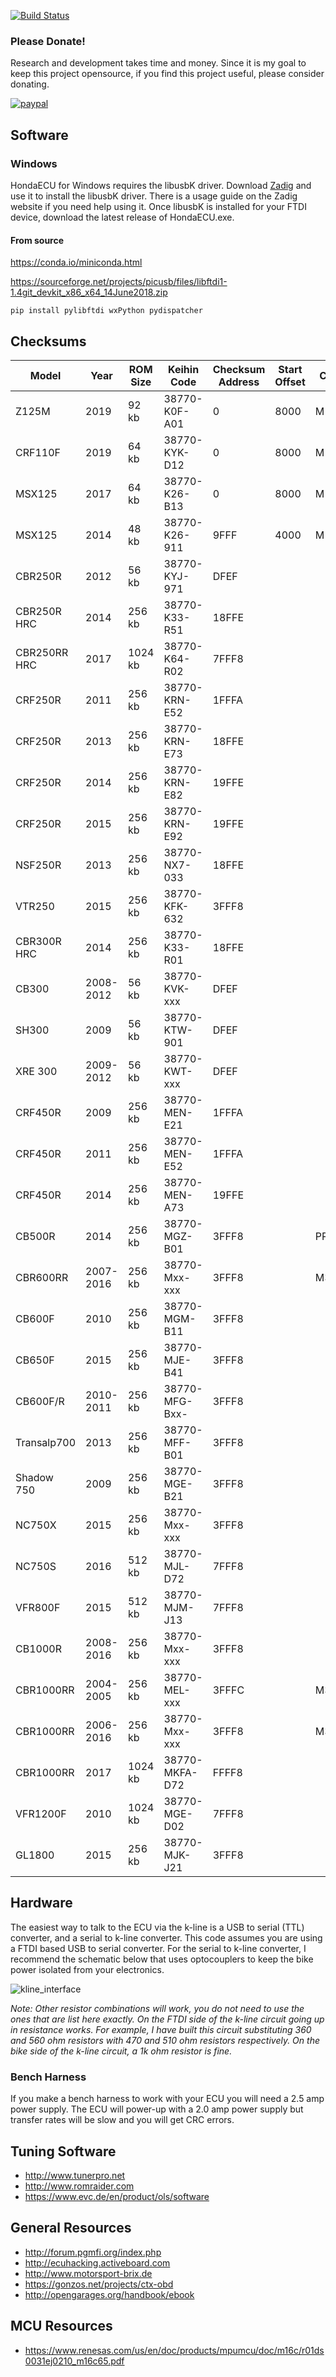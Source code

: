 [![Build Status](https://ci.appveyor.com/api/projects/status/rigvo8jwvgaxcbtp?svg=true)](https://ci.appveyor.com/project/RyanHope/hondaecu)

### Please Donate!

Research and development takes time and money. Since it is my goal to keep this project opensource, if you find this project useful, please consider donating.

[![paypal](https://www.paypalobjects.com/en_US/i/btn/btn_donateCC_LG.gif)](https://www.paypal.com/cgi-bin/webscr?cmd=_s-xclick&hosted_button_id=XL3H864LE567E)

## Software

### Windows

HondaECU for Windows requires the libusbK driver. Download [Zadig](https://zadig.akeo.ie/) and use it to install the libusbK driver. There is a usage guide on the Zadig website if you need help using it. Once libusbK is installed for your FTDI device, download the latest release of HondaECU.exe.


#### From source

 https://conda.io/miniconda.html

 https://sourceforge.net/projects/picusb/files/libftdi1-1.4git_devkit_x86_x64_14June2018.zip

 ```
pip install pylibftdi wxPython pydispatcher
 ```

## Checksums

| Model        | Year      | ROM Size | Keihin Code    | Checksum<br>Address | Start<br>Offset | CPU    | Pinout<br>(Gnd,+12,Kline) |
|--------------|-----------|----------|----------------|------------------|--------|--------|----------------|
| Z125M        | 2019      | 92 kb    | 38770-K0F-A01  | 0                | 8000   | M16C   | 10,1,30        |
| CRF110F      | 2019      | 64 kb    | 38770-KYK-D12  | 0                | 8000   | M16C   | 10,1,30        |
| MSX125       | 2017      | 64 kb    | 38770-K26-B13  | 0                | 8000   | M16C   | 10,1,30        |
| MSX125       | 2014      | 48 kb    | 38770-K26-911  | 9FFF             | 4000   | M16C   | 10,1,30        |
| CBR250R      | 2012      | 56 kb    | 38770-KYJ-971  | DFEF             |        |        |                |
| CBR250R HRC  | 2014      | 256 kb   | 38770-K33-R51  | 18FFE            |        |        |                |
| CBR250RR HRC | 2017      | 1024 kb  | 38770-K64-R02  | 7FFF8            |        |        |                |
| CRF250R      | 2011      | 256 kb   | 38770-KRN-E52  | 1FFFA            |        |        |                |
| CRF250R      | 2013      | 256 kb   | 38770-KRN-E73  | 18FFE            |        |        |                |
| CRF250R      | 2014      | 256 kb   | 38770-KRN-E82  | 19FFE            |        |        |                |
| CRF250R      | 2015      | 256 kb   | 38770-KRN-E92  | 19FFE            |        |        |                |
| NSF250R      | 2013      | 256 kb   | 38770-NX7-033  | 18FFE            |        |        |                |
| VTR250       | 2015      | 256 kb   | 38770-KFK-632  | 3FFF8            |        |        |                |
| CBR300R HRC  | 2014      | 256 kb   | 38770-K33-R01  | 18FFE            |        |        |                |
| CB300        | 2008-2012 | 56 kb    | 38770-KVK-xxx  | DFEF             |        |        |                |
| SH300        | 2009      | 56 kb    | 38770-KTW-901  | DFEF             |        |        |                |
| XRE 300      | 2009-2012 | 56 kb    | 38770-KWT-xxx  | DFEF             |        |        |                |
| CRF450R      | 2009      | 256 kb   | 38770-MEN-E21  | 1FFFA            |        |        |                |
| CRF450R      | 2011      | 256 kb   | 38770-MEN-E52  | 1FFFA            |        |        |                |
| CRF450R      | 2014      | 256 kb   | 38770-MEN-A73  | 19FFE            |        |        |                |
| CB500R       | 2014      | 256 kb   | 38770-MGZ-B01  | 3FFF8            |        | PPC    | 12,23,25       |
| CBR600RR     | 2007-2016 | 256 kb   | 38770-Mxx-xxx  | 3FFF8            |        | M32R   |                |
| CB600F       | 2010      | 256 kb   | 38770-MGM-B11  | 3FFF8            |        |        |                |
| CB650F       | 2015      | 256 kb   | 38770-MJE-B41  | 3FFF8            |        |        |                |
| CB600F/R     | 2010-2011 | 256 kb   | 38770-MFG-Bxx- | 3FFF8            |        |        |                |
| Transalp700  | 2013      | 256 kb   | 38770-MFF-B01  | 3FFF8            |        |        |                |
| Shadow 750   | 2009      | 256 kb   | 38770-MGE-B21  | 3FFF8            |        |        |                |
| NC750X       | 2015      | 256 kb   | 38770-Mxx-xxx  | 3FFF8            |        |        |                |
| NC750S       | 2016      | 512 kb   | 38770-MJL-D72  | 7FFF8            |        |        |                |
| VFR800F      | 2015      | 512 kb   | 38770-MJM-J13  | 7FFF8            |        |        |                |
| CB1000R      | 2008-2016 | 256 kb   | 38770-Mxx-xxx  | 3FFF8            |        |        |                |
| CBR1000RR    | 2004-2005 | 256 kb   | 38770-MEL-xxx  | 3FFFC            |        | M32R   |                |
| CBR1000RR    | 2006-2016 | 256 kb   | 38770-Mxx-xxx  | 3FFF8            |        | M32R   |                |
| CBR1000RR    | 2017      | 1024 kb  | 38770-MKFA-D72 | FFFF8            |        |        |                |
| VFR1200F     | 2010      | 1024 kb  | 38770-MGE-D02  | 7FFF8            |        |        |                |
| GL1800       | 2015      | 256 kb   | 38770-MJK-J21  | 3FFF8            |        |        |                |

## Hardware

The easiest way to talk to the ECU via the k-line is a USB to serial (TTL) converter, and a serial to k-line converter. This code assumes you are using a FTDI based USB to serial converter. For the serial to k-line converter, I recommend the schematic below that uses optocouplers to keep the bike power isolated from your electronics.

![kline_interface](http://projects.gonzos.net/wp-content/uploads/2017/04/CTX-kline-interface-1024x514.png)

_Note: Other resistor combinations will work, you do not need to use the ones that are list here exactly. On the FTDI side of the k-line circuit going up in resistance works. For example, I have built this circuit substituting 360 and 560 ohm resistors with 470 and 510 ohm resistors respectively. On the bike side of the k-line circuit, a 1k ohm resistor is fine._

### Bench Harness

If you make a bench harness to work with your ECU you will need a 2.5 amp power supply. The ECU will power-up with a 2.0 amp power supply but transfer rates will be slow and you will get CRC errors.

## Tuning Software

* http://www.tunerpro.net
* http://www.romraider.com
* https://www.evc.de/en/product/ols/software


## General Resources

* http://forum.pgmfi.org/index.php
* http://ecuhacking.activeboard.com
* http://www.motorsport-brix.de
* https://gonzos.net/projects/ctx-obd
* http://opengarages.org/handbook/ebook

## MCU Resources

* https://www.renesas.com/us/en/doc/products/mpumcu/doc/m16c/r01ds0031ej0210_m16c65.pdf
